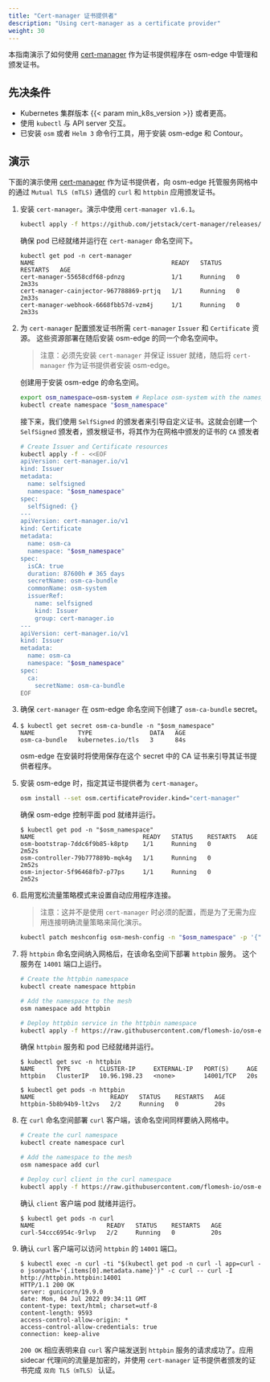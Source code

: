 ```yaml
---
title: "Cert-manager 证书提供者"
description: "Using cert-manager as a certificate provider"
weight: 30
---
```


本指南演示了如何使用 [cert-manager][1] 作为证书提供程序在 osm-edge 中管理和颁发证书。

## 先决条件

- Kubernetes 集群版本 {{< param min_k8s_version >}} 或者更高。
- 使用 `kubectl` 与 API server 交互。
- 已安装 `osm` 或者 `Helm 3` 命令行工具，用于安装 osm-edge 和 Contour。


## 演示

下面的演示使用 [cert-manager][1] 作为证书提供者，向 osm-edge 托管服务网格中的通过 `Mutual TLS (mTLS)` 通信的 `curl` 和 `httpbin` 应用颁发证书。

1. 安装 `cert-manager`。演示中使用 `cert-manager v1.6.1`。
    ```bash
    kubectl apply -f https://github.com/jetstack/cert-manager/releases/download/v1.6.1/cert-manager.yaml
    ```

    确保 pod 已经就绪并运行在 `cert-manager` 命名空间下。
    
    ```console
    kubectl get pod -n cert-manager
    NAME                                      READY   STATUS    RESTARTS   AGE
    cert-manager-55658cdf68-pdnzg             1/1     Running   0          2m33s
    cert-manager-cainjector-967788869-prtjq   1/1     Running   0          2m33s
    cert-manager-webhook-6668fbb57d-vzm4j     1/1     Running   0          2m33s
    ```

1. 为 `cert-manager` 配置颁发证书所需 `cert-manager` `Issuer` 和 `Certificate` 资源。 这些资源部署在随后安装 osm-edge 的同一个命名空间中。
    > 注意：必须先安装 `cert-manager` 并保证 issuer 就绪，随后将 `cert-manager` 作为证书提供者安装 osm-edge。

    创建用于安装 osm-edge 的命名空间。
    
    ```bash
    export osm_namespace=osm-system # Replace osm-system with the namespace where osm-edge is installed
    kubectl create namespace "$osm_namespace"
    ```

    接下来，我们使用 `SelfSigned` 的颁发者来引导自定义证书。这就会创建一个 `SelfSigned` 颁发者，颁发根证书，将其作为在网格中颁发的证书的 `CA` 颁发者
    
    ```bash
    # Create Issuer and Certificate resources
    kubectl apply -f - <<EOF
    apiVersion: cert-manager.io/v1
    kind: Issuer
    metadata:
      name: selfsigned
      namespace: "$osm_namespace"
    spec:
      selfSigned: {}
    ---
    apiVersion: cert-manager.io/v1
    kind: Certificate
    metadata:
      name: osm-ca
      namespace: "$osm_namespace"
    spec:
      isCA: true
      duration: 87600h # 365 days
      secretName: osm-ca-bundle
      commonName: osm-system
      issuerRef:
        name: selfsigned
        kind: Issuer
        group: cert-manager.io
    ---
    apiVersion: cert-manager.io/v1
    kind: Issuer
    metadata:
      name: osm-ca
      namespace: "$osm_namespace"
    spec:
      ca:
        secretName: osm-ca-bundle
    EOF
    ```

1. 确保 `cert-manager` 在 osm-edge 命名空间下创建了 `osm-ca-bundle` secret。
2. 
    ```console
    $ kubectl get secret osm-ca-bundle -n "$osm_namespace"
    NAME            TYPE                DATA   AGE
    osm-ca-bundle   kubernetes.io/tls   3      84s
    ```

    osm-edge 在安装时将使用保存在这个 secret 中的 CA 证书来引导其证书提供者程序。

3. 安装 osm-edge 时，指定其证书提供者为 `cert-manager`。
    ```bash
    osm install --set osm.certificateProvider.kind="cert-manager"
    ```

    确保 osm-edge 控制平面 pod 就绪并运行。
    ```console
    $ kubectl get pod -n "$osm_namespace"
    NAME                              READY   STATUS    RESTARTS   AGE
    osm-bootstrap-7ddc6f9b85-k8ptp    1/1     Running   0          2m52s
    osm-controller-79b777889b-mqk4g   1/1     Running   0          2m52s
    osm-injector-5f96468fb7-p77ps     1/1     Running   0          2m52s
    ```

4. 启用宽松流量策略模式来设置自动应用程序连接。
   > 注意：这并不是使用 `cert-manager` 时必须的配置，而是为了无需为应用连接明确流量策略来简化演示。

    ```bash
    kubectl patch meshconfig osm-mesh-config -n "$osm_namespace" -p '{"spec":{"traffic":{"enablePermissiveTrafficPolicyMode":true}}}'  --type=merge
    ```

5. 将 `httpbin` 命名空间纳入网格后，在该命名空间下部署 `httpbin` 服务。 这个服务在 `14001` 端口上运行。

    ```bash
    # Create the httpbin namespace
    kubectl create namespace httpbin

    # Add the namespace to the mesh
    osm namespace add httpbin

    # Deploy httpbin service in the httpbin namespace
    kubectl apply -f https://raw.githubusercontent.com/flomesh-io/osm-edge-docs/{{< param osm_branch >}}/manifests/samples/httpbin/httpbin.yaml -n httpbin
    ```

    确保 `httpbin` 服务和 pod 已经就绪并运行。

    ```console
    $ kubectl get svc -n httpbin
    NAME      TYPE        CLUSTER-IP     EXTERNAL-IP   PORT(S)     AGE
    httpbin   ClusterIP   10.96.198.23   <none>        14001/TCP   20s
    ```

    ```console
    $ kubectl get pods -n httpbin
    NAME                     READY   STATUS    RESTARTS   AGE
    httpbin-5b8b94b9-lt2vs   2/2     Running   0          20s
    ```

6. 在 `curl` 命名空间部署 `curl` 客户端，该命名空间同样要纳入网格中。

    ```bash
    # Create the curl namespace
    kubectl create namespace curl

    # Add the namespace to the mesh
    osm namespace add curl

    # Deploy curl client in the curl namespace
    kubectl apply -f https://raw.githubusercontent.com/flomesh-io/osm-edge-docs/{{< param osm_branch >}}/manifests/samples/curl/curl.yaml -n curl
    ```

    确认 `client` 客户端 pod 就绪并运行。

    ```console
    $ kubectl get pods -n curl
    NAME                    READY   STATUS    RESTARTS   AGE
    curl-54ccc6954c-9rlvp   2/2     Running   0          20s
    ```

7. 确认 `curl` 客户端可以访问 `httpbin` 的 `14001` 端口。

    ```console
    $ kubectl exec -n curl -ti "$(kubectl get pod -n curl -l app=curl -o jsonpath='{.items[0].metadata.name}')" -c curl -- curl -I http://httpbin.httpbin:14001
    HTTP/1.1 200 OK
    server: gunicorn/19.9.0
    date: Mon, 04 Jul 2022 09:34:11 GMT
    content-type: text/html; charset=utf-8
    content-length: 9593
    access-control-allow-origin: *
    access-control-allow-credentials: true
    connection: keep-alive
    ```

    `200 OK` 相应表明来自 `curl` 客户端发送到 `httpbin` 服务的请求成功了。应用 sidecar 代理间的流量是加密的，并使用 `cert-manager` 证书提供者颁发的证书完成 `双向 TLS（mTLS）` 认证。


[1]: https://cert-manager.io/